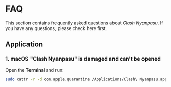 # FAQ

This section contains frequently asked questions about _Clash Nyanpasu_.
If you have any questions, please check here first.

## Application

### 1. macOS "Clash Nyanpasu" is damaged and can't be opened

Open the **Terminal** and run:

```bash
sudo xattr -r -d com.apple.quarantine /Applications/Clash\ Nyanpasu.app
```
